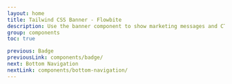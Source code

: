```yaml
---
layout: home
title: Tailwind CSS Banner - Flowbite
description: Use the banner component to show marketing messages and CTA buttons at the top or bottom side of your website based on the utility classes from Tailwind CSS
group: components
toc: true

previous: Badge
previousLink: components/badge/
next: Bottom Navigation
nextLink: components/bottom-navigation/
---
```

